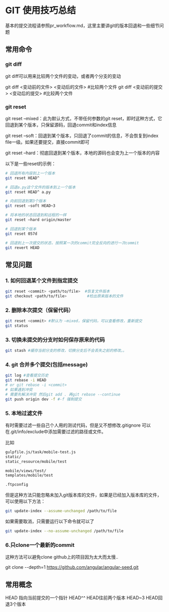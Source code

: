 # GIT 使用技巧总结
基本的提交流程请参照pr_workflow.md，这里主要讲git的版本回退和一些细节问题

## 常用命令
### git diff
git diff可以用来比较两个文件的变动，或者两个分支的变动

git diff <变动前的文件> <变动后的文件> #比较两个文件 git diff <变动前的提交> <变动后的提交> #比较两个文件

### git reset
git reset –mixed：此为默认方式，不带任何参数的git reset，即时这种方式，它回退到某个版本，只保留源码，回退commit和index信息

git reset –soft：回退到某个版本，只回退了commit的信息，不会恢复到index file一级。如果还要提交，直接commit即可

git reset –hard：彻底回退到某个版本，本地的源码也会变为上一个版本的内容

以下是一些reset的示例：

```sh
# 回退所有内容到上一个版本  
git reset HEAD^  

# 回退a.py这个文件的版本到上一个版本  
git reset HEAD^ a.py  

# 向前回退到第3个版本  
git reset –soft HEAD~3  

# 将本地的状态回退到和远程的一样  
git reset –hard origin/master  

# 回退到某个版本  
git reset 057d  

# 回退到上一次提交的状态，按照某一次的commit完全反向的进行一次commit  
git revert HEAD
```

## 常见问题
### 1. 如何回退某个文件到指定提交

```sh
git reset <commit> <path/to/file>  #恢复文件版本
git checkout <path/to/file>         #检出原来版本的文件
```

### 2. 删除本次提交（保留代码）

```sh
git reset <commit> #默认为 –mixed，保留代码，可以查看修改，重新提交
git status
```

### 3. 切换未提交的分支时如何保存原来的代码

```sh
git stash #缓存当前分支的修改，切换分支后不会丢失之前的修改。。
```

### 4. git 合并多个提交(包括message)

```sh
git log #查看提交历史
git rebase -i HEAD
# or git rebase -i <commit>
# 如果遇到冲突
# 需要先解决冲突 然后git add . 再git rebase --continue
git push origin dev -f #-f 强制提交
```

### 5. 本地过滤文件
有时需要过滤一些自己个人用的测试代码，但是又不想修改.gitignore 可以在.git/info/exclude中添加需要过滤的路径或文件。

比如

```sh
gulpfile.js/task/mobile-test.js
static/
static_resource/mobile/test

mobile/views/test/
templates/mobile/test

.ftpconfig
```

但是这种方法只能忽略未加入git版本库的文件，如果是已经加入版本库的文件，可以使用以下方法：
```sh
git update-index --assume-unchanged /path/to/file
```
如果需要取消，只需要运行以下命令就可以了
```sh
git update-index --no-assume-unchanged /path/to/file
```

### 6.只clone一个最新的commit
这种方法可以避免clone github上的项目因为太大而太慢..

git clone --depth=1 https://github.com/angular/angular-seed.git <your-project-name>



## 常用概念
HEAD 指向当前提交的一个指针 HEAD^^ HEAD往前两个版本 HEAD~3 HEAD回退3个版本
